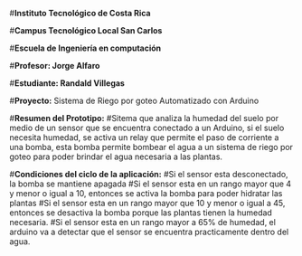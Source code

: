 #**Instituto Tecnológico de Costa Rica**

#**Campus Tecnológico Local San Carlos**

#**Escuela de Ingeniería en computación**

#**Profesor: Jorge Alfaro**

#**Estudiante: Randald Villegas**

#**Proyecto:**
Sistema de Riego por goteo Automatizado con Arduino

#**Resumen del Prototipo:**
#Sitema que analiza la humedad del suelo por medio de un sensor que se encuentra conectado a un Arduino, si el suelo necesita humedad, se activa un relay que permite el paso de corriente a una bomba, esta bomba permite bombear el agua a un sistema de riego por goteo para poder brindar el agua necesaria a las plantas.


#**Condiciones del ciclo de la aplicación:**
#Si el sensor esta desconectado, la bomba se mantiene apagada
#Si el sensor esta en un rango mayor que 4 y menor o igual a 10, entonces se activa la bomba para poder hidratar las plantas
#Si el sensor esta en un rango mayor que 10 y menor o igual a 45, entonces se desactiva la bomba porque las plantas tienen la humedad necesaria.
#Si el sensor esta en un rango mayor a 65% de humedad, el arduino va a detectar que el sensor se encuentra practicamente dentro del agua.
